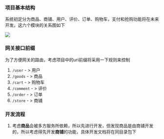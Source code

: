 ### 项目基本结构

系统初定分为商品、商铺、用户、评价、订单、购物车，支付和抢购功能将在未来开发。这六个模块的关系图如下

![](https://cq-note.oss-cn-hangzhou.aliyuncs.com/202406271642573.png)



### 网关接口前缀

为了方便网关的路由，考虑项目中的uri前缀将采用一下规则来控制

1. `/user` - > 用户
2. `/goods` - > 商品
3. `/cart` - > 购物车
4. `/comment` - > 评价
5. `/order` - > 订单
6. `/store` - > 商铺



### 开发流程

1. 考虑**商品**会被多方服务所依赖，所以先进行开发，但发现商品是由商铺开发的，所以考虑得先开发**商铺**的功能，具体开发文档将在同目录包下

